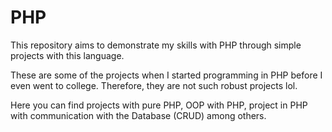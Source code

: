 # PHP

This repository aims to demonstrate my skills with PHP through simple projects with this language.

These are some of the projects when I started programming in PHP before I even went to college. Therefore, they are not such robust projects lol.

Here you can find projects with pure PHP, OOP with PHP, project in PHP with communication with the Database (CRUD) among others.
